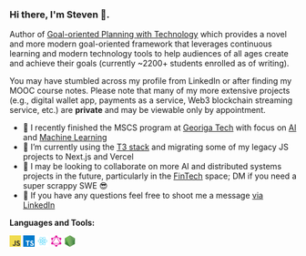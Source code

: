 ### Hi there, I'm Steven 👋.

Author of [Goal-oriented Planning with Technology](https://www.udemy.com/course/goal-oriented-framework/) which provides a novel and more modern goal-oriented framework that leverages continuous learning and modern technology tools to help audiences of all ages create and achieve their goals (currently ~2200+ students enrolled as of writing).

You may have stumbled across my profile from LinkedIn or after finding my MOOC course notes. Please note that many of my more extensive projects (e.g., digital wallet app, payments as a service, Web3 blockchain streaming service, etc.) are **private** and may be viewable only by appointment.

- 🔭 I recently finished the MSCS program at [Georiga Tech](https://omscs.gatech.edu/) with focus on [AI](https://www.britannica.com/technology/artificial-intelligence) and [Machine Learning](https://mitsloan.mit.edu/ideas-made-to-matter/machine-learning-explained)
- 🌱 I’m currently using the [T3 stack](https://create.t3.gg/) and migrating some of my legacy JS projects to Next.js and Vercel
- 👯 I may be looking to collaborate on more AI and distributed systems projects in the future, particularly in the [FinTech](https://www.investopedia.com/terms/f/fintech.asp) space; DM if you need a super scrappy SWE 😎
- 💬 If you have any questions feel free to shoot me a message [via LinkedIn](https://www.linkedin.com/in/stevenxchung/)

**Languages and Tools:**

<code><img height="20" src="https://raw.githubusercontent.com/github/explore/80688e429a7d4ef2fca1e82350fe8e3517d3494d/topics/javascript/javascript.png"></code>
<code><img height="20" src="https://raw.githubusercontent.com/github/explore/80688e429a7d4ef2fca1e82350fe8e3517d3494d/topics/typescript/typescript.png"></code>
<code><img height="20" src="https://raw.githubusercontent.com/github/explore/80688e429a7d4ef2fca1e82350fe8e3517d3494d/topics/react/react.png"></code>
<code><img height="20" src="https://raw.githubusercontent.com/github/explore/5c058a388828bb5fde0bcafd4bc867b5bb3f26f3/topics/graphql/graphql.png"></code>
<code><img height="20" src="https://raw.githubusercontent.com/github/explore/80688e429a7d4ef2fca1e82350fe8e3517d3494d/topics/nodejs/nodejs.png"></code>
